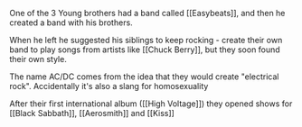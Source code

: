One of the 3 Young brothers had a band called [[Easybeats]], and then he created a band with his brothers.

When he left he suggested his siblings to keep rocking - create their own band to play songs from artists like [[Chuck Berry]], but they soon found their own style.

The name AC/DC comes from the idea that they would create "electrical rock". Accidentally it's also a slang for homosexuality

After their first international album ([[High Voltage]]) they opened shows for [[Black Sabbath]], [[Aerosmith]] and [[Kiss]]
